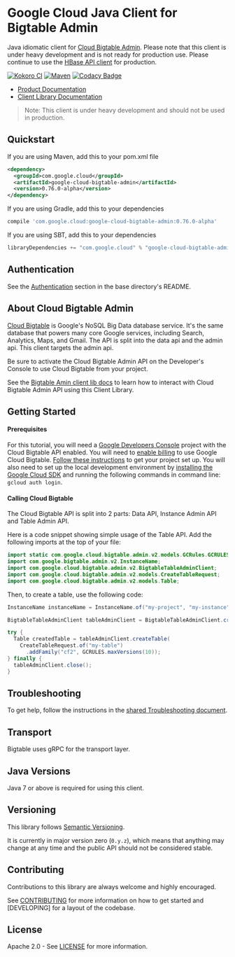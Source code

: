 # Google Cloud Java Client for Bigtable Admin

Java idiomatic client for [Cloud Bigtable Admin][cloud-bigtable]. Please note that this client is under
heavy development and is not ready for production use. Please continue to use the 
[HBase API client](https://github.com/GoogleCloudPlatform/cloud-bigtable-client) for production.

[![Kokoro CI](http://storage.googleapis.com/cloud-devrel-public/java/badges/google-cloud-java/master.svg)](http://storage.googleapis.com/cloud-devrel-public/java/badges/google-cloud-java/master.html)
[![Maven](https://img.shields.io/maven-central/v/com.google.cloud/google-cloud-bigtable.svg)](https://img.shields.io/maven-central/v/com.google.cloud/google-cloud-bigtable-admin.svg)
[![Codacy Badge](https://api.codacy.com/project/badge/grade/9da006ad7c3a4fe1abd142e77c003917)](https://www.codacy.com/app/mziccard/google-cloud-java)

- [Product Documentation][bigtable-product-docs]
- [Client Library Documentation][bigtable-admin-client-lib-docs]

> Note: This client is under heavy development and should not be used in production.

## Quickstart

[//]: # ({x-version-update-start:google-cloud-bigtable-admin:released})
If you are using Maven, add this to your pom.xml file
```xml
<dependency>
  <groupId>com.google.cloud</groupId>
  <artifactId>google-cloud-bigtable-admin</artifactId>
  <version>0.76.0-alpha</version>
</dependency>
```
If you are using Gradle, add this to your dependencies
```Groovy
compile 'com.google.cloud:google-cloud-bigtable-admin:0.76.0-alpha'
```
If you are using SBT, add this to your dependencies
```Scala
libraryDependencies += "com.google.cloud" % "google-cloud-bigtable-admin" % "0.76.0-alpha"
```
[//]: # ({x-version-update-end})

## Authentication

See the
[Authentication](https://github.com/GoogleCloudPlatform/google-cloud-java#authentication)
section in the base directory's README.

## About Cloud Bigtable Admin

[Cloud Bigtable][cloud-bigtable] is Google's NoSQL Big Data database service. It's 
the same database that powers many core Google services, including Search, Analytics, Maps, and
Gmail. The API is split into the data api and the admin api. This client targets the admin api.

Be sure to activate the Cloud Bigtable Admin API on the Developer's Console to use Cloud Bigtable
from your project.

See the [Bigtable Amin client lib docs][bigtable-admin-client-lib-docs] to learn how to
interact with Cloud Bigtable Admin API using this Client Library.

## Getting Started
#### Prerequisites
For this tutorial, you will need a
[Google Developers Console](https://console.developers.google.com/) project with the Cloud Bigtable 
API enabled. You will need to 
[enable billing](https://support.google.com/cloud/answer/6158867?hl=en) to use Google Cloud Bigtable.
[Follow these instructions](https://cloud.google.com/resource-manager/docs/creating-managing-projects) to get your
project set up. You will also need to set up the local development environment by [installing the
Google Cloud SDK](https://cloud.google.com/sdk/) and running the following commands in command line:
`gcloud auth login`.

#### Calling Cloud Bigtable

The Cloud Bigtable API is split into 2 parts: Data API, Instance Admin API and Table Admin API.

Here is a code snippet showing simple usage of the Table API. Add the following imports
at the top of your file:


```java
import static com.google.cloud.bigtable.admin.v2.models.GCRules.GCRULES;
import com.google.bigtable.admin.v2.InstanceName;
import com.google.cloud.bigtable.admin.v2.BigtableTableAdminClient;
import com.google.cloud.bigtable.admin.v2.models.CreateTableRequest;
import com.google.cloud.bigtable.admin.v2.models.Table;
```

Then, to create a table, use the following code:
```java
InstanceName instanceName = InstanceName.of("my-project", "my-instance");

BigtableTableAdminClient tableAdminClient = BigtableTableAdminClient.create(instanceName);

try {
  Table createdTable = tableAdminClient.createTable(
    CreateTableRequest.of("my-table")
      .addFamily("cf2", GCRULES.maxVersions(10));
} finally {
  tableAdminClient.close();
}
```

## Troubleshooting

To get help, follow the instructions in the [shared Troubleshooting
document](https://github.com/googleapis/google-cloud-common/blob/master/troubleshooting/readme.md#troubleshooting).

Transport
---------
Bigtable uses gRPC for the transport layer.

## Java Versions

Java 7 or above is required for using this client.

## Versioning

This library follows [Semantic Versioning](http://semver.org/).

It is currently in major version zero (`0.y.z`), which means that anything may
change at any time and the public API should not be considered stable.

## Contributing

Contributions to this library are always welcome and highly encouraged.

See [CONTRIBUTING] for more information on how to get started and [DEVELOPING] for a layout of the
codebase.

## License

Apache 2.0 - See [LICENSE] for more information.

[CONTRIBUTING]:https://github.com/GoogleCloudPlatform/google-cloud-java/blob/master/CONTRIBUTING.md
[LICENSE]: https://github.com/GoogleCloudPlatform/google-cloud-java/blob/master/LICENSE
[cloud-platform]: https://cloud.google.com/
[cloud-bigtable]: https://cloud.google.com/bigtable/
[bigtable-product-docs]: https://cloud.google.com/bigtable/docs/
[bigtable-admin-client-lib-docs]: https://googleapis.github.io/google-cloud-java/google-cloud-clients/apidocs/index.html?com/google/cloud/bigtable/admin/v2/package-summary.html
